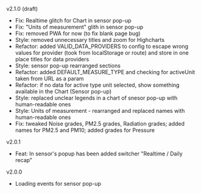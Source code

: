 v2.1.0 (draft)
- Fix: Realtime glitch for Chart in sensor pop-up
- Fix: "Units of measurement" glith in sensor pop-up
- Fix: removed PWA for now (to fix blank page bug)
- Style: removed unnecessary titles and zoom for Highcharts
- Refactor: added VALID_DATA_PROVIDERS to config to escape wrong values for provider (took from localStorage or route) and store in one place titles for data providers
- Style: sensor pop-up rearranged sections
- Refactor: added DEFAULT_MEASURE_TYPE and checking for activeUnit taken from URL as a param
- Refactor: if no data for active type unit selected, show something available in the Chart (Sensor pop-up)
- Style: replaced unclear legends in a chart of snesor pop-up with human-readable ones
- Style: Units of measurement - rearranged and replaced names with human-readable ones
- Fix: tweaked Noise grades, PM2.5 grades, Radiation grades; added names for PM2.5 and PM10; added grades for Pressure

v2.0.1
- Feat: In sensor's popup has been added switcher "Realtime / Daily recap"

v2.0.0
- Loading events for sensor pop-up